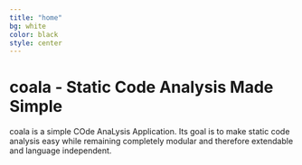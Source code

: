 ```yaml
---
title: "home"
bg: white
color: black
style: center
---
```


# coala - Static Code Analysis Made Simple

coala is a simple COde AnaLysis Application. Its goal is to make static code
analysis easy while remaining completely modular and therefore extendable and
language independent.
